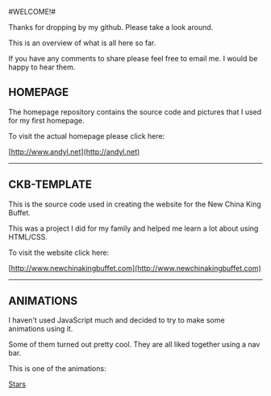 #WELCOME!#

Thanks for dropping by my github. Please take a look around.

This is an overview of what is all here so far.

If you have any comments to share please feel free to email me. I would be happy to hear them.

## HOMEPAGE ##

The homepage repository contains the source code and pictures that I used for my first homepage.

To visit the actual homepage please click here:

[http://www.andyl.net](http://andyl.net)

- - - -

## CKB-TEMPLATE ##

This is the source code used in creating the website for the New China King Buffet.

This was a project I did for my family and helped me learn a lot about using HTML/CSS.

To visit the website click here:

[http://www.newchinakingbuffet.com](http://www.newchinakingbuffet.com)

- - - -

## ANIMATIONS ##

I haven't used JavaScript much and decided to try to make some animations using it.

Some of them turned out pretty cool. They are all liked together using a nav bar.

This is one of the animations:

[Stars](https://lixx2937.github.io/Animations/Scatter.html)
